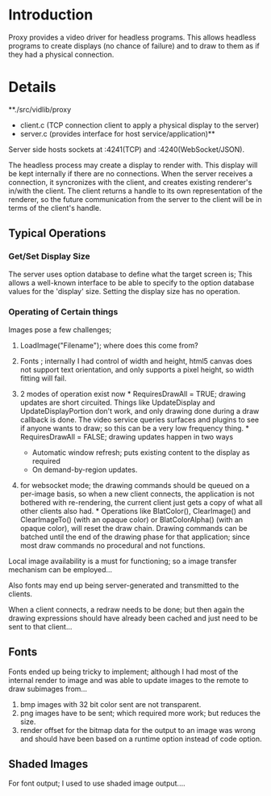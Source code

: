 # Introduction #

Proxy provides a video driver for headless programs.  This allows headless programs to create displays (no chance of failure) and to draw to them as if they had a physical connection.

# Details #

**./src/vidlib/proxy
  * client.c  (TCP connection client to apply a physical display to the server)
  * server.c (provides interface for host service/application)**


Server side hosts sockets at :4241(TCP) and :4240(WebSocket/JSON).

The headless process may create a display to render with.  This display will be kept internally if there are no connections.  When the server receives a connection, it syncronizes with the client, and creates existing renderer's in/with the client. The client returns a handle to its own representation of the renderer, so the future communication from the server to the client will be in terms of the client's handle.

## Typical Operations ##
### Get/Set Display Size ###
The server uses option database to define what the target screen is;  This allows a well-known interface to be able to specify to the option database values for the 'display' size.  Setting the display size has no operation.

### Operating of Certain things ###
Images pose a few challenges;
  1. LoadImage("Filename"); where does this come from?
  1. Fonts ; internally I had control of width and height, html5 canvas does not support text orientation, and only supports a pixel height, so width fitting will fail.
  1. 2 modes of operation exist now
    * RequiresDrawAll = TRUE; drawing updates are short circuited.  Things like UpdateDisplay and UpdateDisplayPortion don't work, and only drawing done during a draw callback is done.  The video service queries surfaces and plugins to see if anyone wants to draw; so this can be a very low frequency thing.
    * RequiresDrawAll = FALSE; drawing updates happen in two ways
      * Automatic window refresh; puts existing content to the display as required
      * On demand-by-region updates.

  1. for websocket mode; the drawing commands should be queued on a per-image basis, so when a new client connects, the application is not bothered with re-rendering, the current client just gets a copy of what all other clients also had.
    * Operations like BlatColor(), ClearImage() and ClearImageTo() (with an opaque color) or BlatColorAlpha() (with an opaque color), will reset the draw chain.  Drawing commands can be batched until the end of the drawing phase for that application; since most draw commands no procedural and not functions.

Local image availability is a must for functioning; so a image transfer mechanism can be employed...

Also fonts may end up being server-generated and transmitted to the clients.

When a client connects, a redraw needs to be done; but then again the drawing expressions should have already been cached and just need to be sent to that client...


## Fonts ##
Fonts ended up being tricky to implement; although I had most of the internal render to image and was able to update images to the remote to draw subimages from...

1) bmp images with 32 bit color sent are not transparent.
2) png images have to be sent; which required more work; but reduces the size.
3) render offset for the bitmap data for the output to an image was wrong and should have been based on a runtime option instead of code option.

## Shaded Images ##
For font output; I used to use shaded image output....
